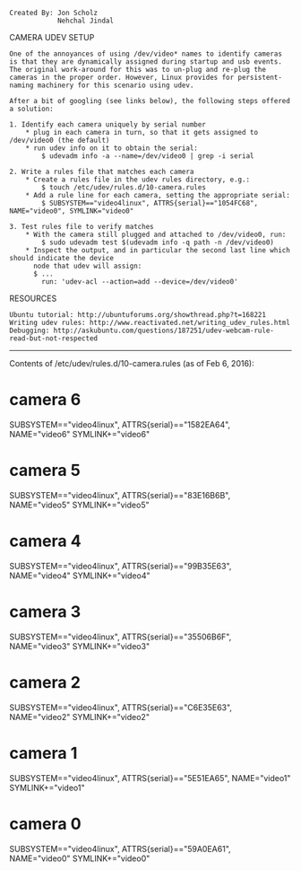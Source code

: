 
    Created By: Jon Scholz
                Nehchal Jindal

CAMERA UDEV SETUP

    One of the annoyances of using /dev/video* names to identify cameras is that they are dynamically assigned during startup and usb events.  The original work-around for this was to un-plug and re-plug the cameras in the proper order. However, Linux provides for persistent-naming machinery for this scenario using udev.  

    After a bit of googling (see links below), the following steps offered a solution:

    1. Identify each camera uniquely by serial number
    	* plug in each camera in turn, so that it gets assigned to /dev/video0 (the default)
    	* run udev info on it to obtain the serial:
    		$ udevadm info -a --name=/dev/video0 | grep -i serial

    2. Write a rules file that matches each camera
    	* Create a rules file in the udev rules directory, e.g.:
    		$ touch /etc/udev/rules.d/10-camera.rules
    	* Add a rule line for each camera, setting the appropriate serial:
    		$ SUBSYSTEM=="video4linux", ATTRS{serial}=="1054FC68", NAME="video0", SYMLINK="video0"

    3. Test rules file to verify matches
    	* With the camera still plugged and attached to /dev/video0, run:
    		$ sudo udevadm test $(udevadm info -q path -n /dev/video0)
    	* Inspect the output, and in particular the second last line which should indicate the device
    	  node that udev will assign:
    	  $ ...
    	    run: 'udev-acl --action=add --device=/dev/video0'

RESOURCES

	Ubuntu tutorial: http://ubuntuforums.org/showthread.php?t=168221
	Writing udev rules: http://www.reactivated.net/writing_udev_rules.html
	Debugging: http://askubuntu.com/questions/187251/udev-webcam-rule-read-but-not-respected

--------------------------------------------------------------------------
Contents of /etc/udev/rules.d/10-camera.rules (as of Feb 6, 2016):

# camera 6
SUBSYSTEM=="video4linux", ATTRS{serial}=="1582EA64", NAME="video6" SYMLINK+="video6"

# camera 5
SUBSYSTEM=="video4linux", ATTRS{serial}=="83E16B6B", NAME="video5" SYMLINK+="video5"

# camera 4
SUBSYSTEM=="video4linux", ATTRS{serial}=="99B35E63", NAME="video4" SYMLINK+="video4"

# camera 3
SUBSYSTEM=="video4linux", ATTRS{serial}=="35506B6F", NAME="video3" SYMLINK+="video3"

# camera 2
SUBSYSTEM=="video4linux", ATTRS{serial}=="C6E35E63", NAME="video2" SYMLINK+="video2"

# camera 1
SUBSYSTEM=="video4linux", ATTRS{serial}=="5E51EA65", NAME="video1" SYMLINK+="video1" 

# camera 0
SUBSYSTEM=="video4linux", ATTRS{serial}=="59A0EA61", NAME="video0" SYMLINK+="video0"



